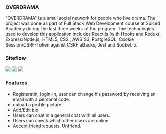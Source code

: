 ### OVERDRAMA

"OVERDRAMA" is a small social network for people who live drama.
The project was done as part of Full Stack Web Development course at Spiced Academy during the last three weeks of the program.
The technologies used to develop this application includes React.js (with Hooks and Redux), Express/Node.js, HTML5, CSS , AWS S3, PostgreSQL, Cookie Session/CSRF-Token against CSRF attacks, Jest and Socket.io.

### Siteflow

![](gif-1.gif)
![](gif-2.gif)
![](gif-3.gif)



### Features
- Registeratin, login-in, user can change his password by receiving an email with a personal code.
- upload a profile picture
- Add/Edit bio
- Users can chat in a general chat with all users.
- Users can check which other users are online
-  Accept friendrequests, Unfriend.

